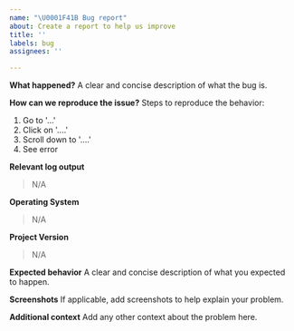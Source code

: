 ```yaml
---
name: "\U0001F41B Bug report"
about: Create a report to help us improve
title: ''
labels: bug
assignees: ''

---
```


**What happened?**
A clear and concise description of what the bug is.

**How can we reproduce the issue?**
Steps to reproduce the behavior:

1. Go to '...'
2. Click on '....'
3. Scroll down to '....'
4. See error

**Relevant log output**
> N/A

**Operating System**
> N/A

**Project Version**
> N/A

**Expected behavior**
A clear and concise description of what you expected to happen.

**Screenshots**
If applicable, add screenshots to help explain your problem.

**Additional context**
Add any other context about the problem here.
